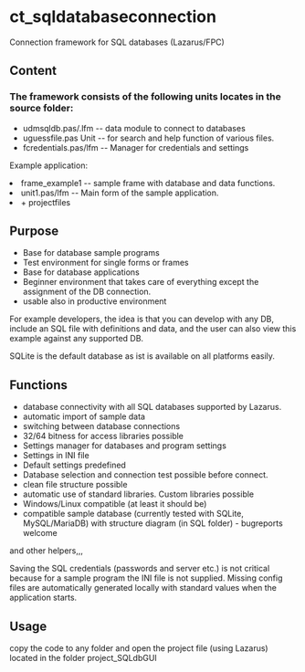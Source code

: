# ct_sqldatabaseconnection
Connection framework for SQL databases (Lazarus/FPC)
## Content

### The framework consists of the following units locates in the **source** folder:
<ul>
<li> udmsqldb.pas/.lfm -- data module to connect to databases
<li> uguessfile.pas Unit -- for search and help function of various files.
<li> fcredentials.pas/lfm -- Manager for credentials and settings
</ul>

Example application:
<li>frame_example1 -- sample frame with database and data functions.
<li>unit1.pas/lfm -- Main form of the sample application.
<li> + projectfiles
</ul>

## Purpose
<ul>
<li>Base for database sample programs
<li>Test environment for single forms or frames
<li>Base for database applications
<li>Beginner environment that takes care of everything except the assignment of the DB connection.
<li>usable also in productive environment
</ul>

For example developers, the idea is that you can develop with any DB, include an SQL file with definitions and data, and the user can also view this example against any supported DB.

SQLite is the default database as ist is available on all platforms easily.

## Functions
<ul>
<li>database connectivity with all SQL databases supported by Lazarus.
<li>automatic import of sample data
<li>switching between database connections
<li>32/64 bitness for access libraries possible
<li>Settings manager for databases and program settings
<li>Settings in INI file
<li>Default settings predefined
<li>Database selection and connection test possible before connect.
<li>clean file structure possible
<li>automatic use of standard libraries. Custom libraries possible
<li>Windows/Linux compatible (at least it should be)
<li>compatible sample database (currently tested with SQLite, MySQL/MariaDB) with structure diagram (in SQL folder) - bugreports welcome
</ul>

and other helpers,,,

Saving the SQL credentials (passwords and server etc.) is not critical because for a sample program the INI file is not supplied.
Missing config files are automatically generated locally with standard values when the application starts.


## Usage

copy the code to any folder and open the project file (using Lazarus) located in the folder project_SQLdbGUI
